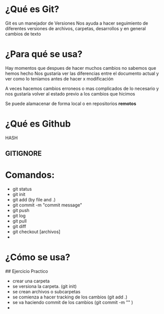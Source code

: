 # ¿Qué es Git? 


Git es un manejador de Versiones
Nos ayuda a hacer seguimiento de diferentes versiones 
de archivos, carpetas, desarrollos y en general cambios de texto 

# ¿Para qué se usa?
Hay momentos que despues de hacer muchos cambios no sabemos que hemos hecho
Nos gustaría ver las diferencias entre el documento actual y ver como lo teníamos antes de hacer x modificación

A veces hacemos cambios erroneos o mas complicados de lo necesario 
y nos gustaría volver al estado previo a los cambios que hicimos

Se puede alamacenar de forma local o en repositorios **remotos**


# ¿Qué es Github



HASH



## GITIGNORE


# Comandos:


* git status
* git init
* git add  (by file and .)
* git commit -m "commit message"
* git push
* git log
* git pull
* git diff
* git checkout [archivos]
* 





# ¿Cómo se usa?

## Ejercicio Practico

* crear una carpeta
* se versiona la carpeta. (git init)
* se crean archivos o subcarpetas
* se comienza a hacer tracking de los cambios (git add .)
* se va haciendo commit de los cambios (git commit -m "" )
* 

